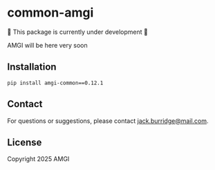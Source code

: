 # common-amgi

:construction: This package is currently under development :construction:

AMGI will be here very soon

## Installation

```
pip install amgi-common==0.12.1
```

## Contact

For questions or suggestions, please contact [jack.burridge@mail.com](mailto:jack.burridge@mail.com).

## License

Copyright 2025 AMGI
